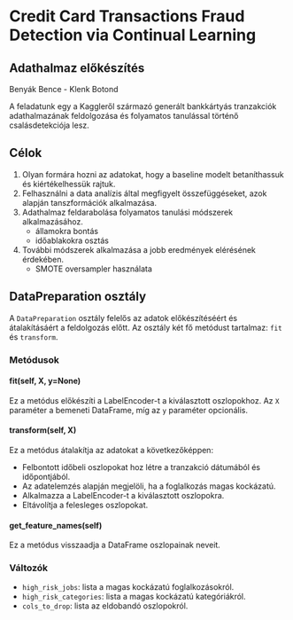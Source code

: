 # Credit Card Transactions Fraud Detection via Continual Learning
## Adathalmaz előkészítés

Benyák Bence - Klenk Botond

A feladatunk egy a Kaggleről származó generált bankkártyás tranzakciók adathalmazának feldolgozása és folyamatos tanulással történő csalásdetekciója lesz.

## Célok

1. Olyan formára hozni az adatokat, hogy a baseline modelt betaníthassuk és kiértékelhessük rajtuk.
2. Felhasználni a data analízis által megfigyelt összefüggéseket, azok alapján tanszformációk alkalmazása.
3. Adathalmaz feldarabolása folyamatos tanulási módszerek alkalmazásához.
    - államokra bontás
    - időablakokra osztás
4. További módszerek alkalmazása a jobb eredmények elérésének érdekében.
    - SMOTE oversampler használata

## DataPreparation osztály

A `DataPreparation` osztály felelős az adatok előkészítéséért és átalakításáért a feldolgozás előtt. Az osztály két fő metódust tartalmaz: `fit` és `transform`.

### Metódusok

#### fit(self, X, y=None)

Ez a metódus előkészíti a LabelEncoder-t a kiválasztott oszlopokhoz. Az `X` paraméter a bemeneti DataFrame, míg az `y` paraméter opcionális.

#### transform(self, X)

Ez a metódus átalakítja az adatokat a következőképpen:

- Felbontott időbeli oszlopokat hoz létre a tranzakció dátumából és időpontjából.
- Az adatelemzés alapján megjelöli, ha a foglalkozás magas kockázatú.
- Alkalmazza a LabelEncoder-t a kiválasztott oszlopokra.
- Eltávolítja a felesleges oszlopokat.

#### get_feature_names(self)

Ez a metódus visszaadja a DataFrame oszlopainak neveit.

### Változók

- `high_risk_jobs`: lista a magas kockázatú foglalkozásokról.
- `high_risk_categories`: lista a magas kockázatú kategóriákról.
- `cols_to_drop`: lista az eldobandó oszlopokról.